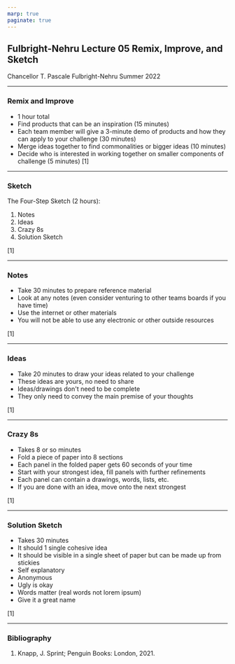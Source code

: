 ```yaml
---
marp: true
paginate: true
---
```


## Fulbright-Nehru Lecture 05 Remix, Improve, and Sketch

Chancellor T. Pascale
Fulbright-Nehru
Summer 2022

-------------------------------

### Remix and Improve

- 1 hour total
- Find products that can be an inspiration (15 minutes)
- Each team member will give a 3-minute demo of products and how they can apply to your challenge (30 minutes)
- Merge ideas together to find commonalities or bigger ideas (10 minutes)
- Decide who is interested in working together on smaller components of challenge (5 minutes)
[1]

-------------------------------

### Sketch

The Four-Step Sketch (2 hours):

1. Notes
2. Ideas
3. Crazy 8s
4. Solution Sketch

[1]

-------------------------------

### Notes

- Take 30 minutes to prepare reference material
- Look at any notes (even consider venturing to other teams boards if you have time)
- Use the internet or other materials
- You will not be able to use any electronic or other outside resources

[1]

-------------------------------

### Ideas

- Take 20 minutes to draw your ideas related to your challenge
- These ideas are yours, no need to share
- Ideas/drawings don't need to be complete
- They only need to convey the main premise of your thoughts

[1]

-------------------------------

### Crazy 8s

- Takes 8 or so minutes
- Fold a piece of paper into 8 sections
- Each panel in the folded paper gets 60 seconds of your time
- Start with your strongest idea, fill panels with further refinements
- Each panel can contain a drawings, words, lists, etc.
- If you are done with an idea, move onto the next strongest

[1]

-------------------------------

### Solution Sketch

- Takes 30 minutes
- It should 1 single cohesive idea
- It should be visible in a single sheet of paper but can be made up from stickies
- Self explanatory
- Anonymous
- Ugly is okay
- Words matter (real words not lorem ipsum)
- Give it a great name

[1]

-------------------------------

### Bibliography

1. Knapp, J. Sprint; Penguin Books: London, 2021.